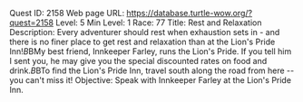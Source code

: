 Quest ID: 2158
Web page URL: https://database.turtle-wow.org/?quest=2158
Level: 5
Min Level: 1
Race: 77
Title: Rest and Relaxation
Description: Every adventurer should rest when exhaustion sets in - and there is no finer place to get rest and relaxation than at the Lion's Pride Inn!$B$BMy best friend, Innkeeper Farley, runs the Lion's Pride. If you tell him I sent you, he may give you the special discounted rates on food and drink.$B$BTo find the Lion's Pride Inn, travel south along the road from here -- you can't miss it!
Objective: Speak with Innkeeper Farley at the Lion's Pride Inn.
